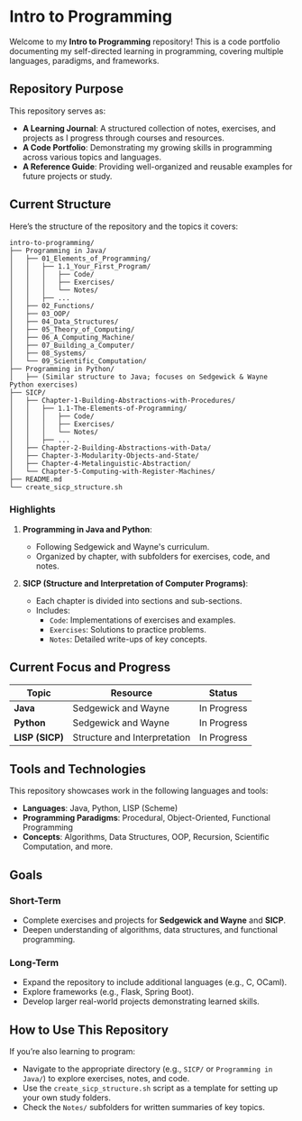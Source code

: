 

# Intro to Programming

Welcome to my **Intro to Programming** repository! This is a code portfolio documenting my self-directed learning in programming, covering multiple languages, paradigms, and frameworks. 

## Repository Purpose

This repository serves as:
- **A Learning Journal**: A structured collection of notes, exercises, and projects as I progress through courses and resources.
- **A Code Portfolio**: Demonstrating my growing skills in programming across various topics and languages.
- **A Reference Guide**: Providing well-organized and reusable examples for future projects or study.

## Current Structure

Here’s the structure of the repository and the topics it covers:

```plaintext
intro-to-programming/
├── Programming in Java/
│   ├── 01_Elements_of_Programming/
│   │   ├── 1.1_Your_First_Program/
│   │   │   ├── Code/
│   │   │   ├── Exercises/
│   │   │   └── Notes/
│   │   ├── ...
│   ├── 02_Functions/
│   ├── 03_OOP/
│   ├── 04_Data_Structures/
│   ├── 05_Theory_of_Computing/
│   ├── 06_A_Computing_Machine/
│   ├── 07_Building_a_Computer/
│   ├── 08_Systems/
│   └── 09_Scientific_Computation/
├── Programming in Python/
│   ├── (Similar structure to Java; focuses on Sedgewick & Wayne Python exercises)
├── SICP/
│   ├── Chapter-1-Building-Abstractions-with-Procedures/
│   │   ├── 1.1-The-Elements-of-Programming/
│   │   │   ├── Code/
│   │   │   ├── Exercises/
│   │   │   └── Notes/
│   │   ├── ...
│   ├── Chapter-2-Building-Abstractions-with-Data/
│   ├── Chapter-3-Modularity-Objects-and-State/
│   ├── Chapter-4-Metalinguistic-Abstraction/
│   └── Chapter-5-Computing-with-Register-Machines/
├── README.md
└── create_sicp_structure.sh
```

### Highlights

1. **Programming in Java and Python**:
   - Following Sedgewick and Wayne's curriculum.
   - Organized by chapter, with subfolders for exercises, code, and notes.

2. **SICP (Structure and Interpretation of Computer Programs)**:
   - Each chapter is divided into sections and sub-sections.
   - Includes:
     - `Code`: Implementations of exercises and examples.
     - `Exercises`: Solutions to practice problems.
     - `Notes`: Detailed write-ups of key concepts.

## Current Focus and Progress

| Topic                      | Resource                         | Status      |
|----------------------------|-----------------------------------|-------------|
| **Java**                   | Sedgewick and Wayne              | In Progress |
| **Python**                 | Sedgewick and Wayne              | In Progress |
| **LISP (SICP)**            | Structure and Interpretation     | In Progress |

## Tools and Technologies

This repository showcases work in the following languages and tools:
- **Languages**: Java, Python, LISP (Scheme)
- **Programming Paradigms**: Procedural, Object-Oriented, Functional Programming
- **Concepts**: Algorithms, Data Structures, OOP, Recursion, Scientific Computation, and more.

## Goals

### Short-Term
- Complete exercises and projects for **Sedgewick and Wayne** and **SICP**.
- Deepen understanding of algorithms, data structures, and functional programming.

### Long-Term
- Expand the repository to include additional languages (e.g., C, OCaml).
- Explore frameworks (e.g., Flask, Spring Boot).
- Develop larger real-world projects demonstrating learned skills.

## How to Use This Repository

If you’re also learning to program:
- Navigate to the appropriate directory (e.g., `SICP/` or `Programming in Java/`) to explore exercises, notes, and code.
- Use the `create_sicp_structure.sh` script as a template for setting up your own study folders.
- Check the `Notes/` subfolders for written summaries of key topics.